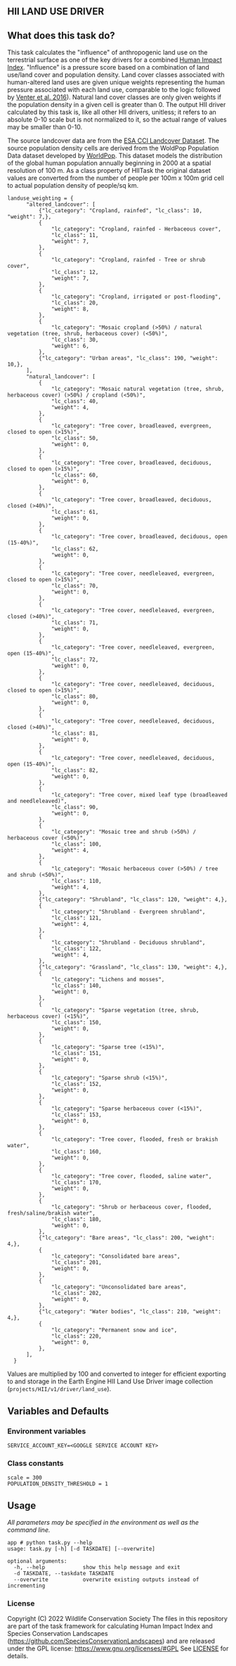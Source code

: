 HII LAND USE DRIVER
---------------

## What does this task do?

This task calculates the "influence" of anthropogenic land use on the terrestrial surface as one of the key
drivers for a combined [Human Impact Index](https://github.com/SpeciesConservationLandscapes/task_hii_weightedsum). 
"Influence" is a pressure score based on a combination of land use/land cover and population density. 
Land cover classes associated with human-altered land uses are given unique weights representing the 
human pressure associated with each land use, comparable to the logic followed by 
[Venter et al. 2016](https://www.nature.com/articles/sdata201667)). Natural land cover classes are 
only given weights if the population density in a given cell is greater than 0. 
The output HII driver calculated by this task is, like all other HII drivers, unitless; it refers to an absolute 0-10
scale but is not normalized to it, so the actual range of values may be smaller than 0-10.

The source landcover data are from the [ESA CCI Landcover Dataset](http://www.esa-landcover-cci.org/). 
The source population density cells are derived from the WoldPop Population Data dataset developed by 
[WorldPop](https://www.worldpop.org/). This dataset models the distribution of the global human population 
annually beginning in 2000 at a spatial resolution of 100 m. As a class property of HIITask the 
original dataset values are converted from the number of people per 100m x 100m grid cell to actual 
population density of people/sq km.


```
landuse_weighting = {
      "altered_landcover": [
          {"lc_category": "Cropland, rainfed", "lc_class": 10, "weight": 7,},
          {
              "lc_category": "Cropland, rainfed - Herbaceous cover",
              "lc_class": 11,
              "weight": 7,
          },
          {
              "lc_category": "Cropland, rainfed - Tree or shrub cover",
              "lc_class": 12,
              "weight": 7,
          },
          {
              "lc_category": "Cropland, irrigated or post-flooding",
              "lc_class": 20,
              "weight": 8,
          },
          {
              "lc_category": "Mosaic cropland (>50%) / natural vegetation (tree, shrub, herbaceous cover) (<50%)",
              "lc_class": 30,
              "weight": 6,
          },
          {"lc_category": "Urban areas", "lc_class": 190, "weight": 10,},
      ],
      "natural_landcover": [
          {
              "lc_category": "Mosaic natural vegetation (tree, shrub, herbaceous cover) (>50%) / cropland (<50%)",
              "lc_class": 40,
              "weight": 4,
          },
          {
              "lc_category": "Tree cover, broadleaved, evergreen, closed to open (>15%)",
              "lc_class": 50,
              "weight": 0,
          },
          {
              "lc_category": "Tree cover, broadleaved, deciduous, closed to open (>15%)",
              "lc_class": 60,
              "weight": 0,
          },
          {
              "lc_category": "Tree cover, broadleaved, deciduous, closed (>40%)",
              "lc_class": 61,
              "weight": 0,
          },
          {
              "lc_category": "Tree cover, broadleaved, deciduous, open (15‐40%)",
              "lc_class": 62,
              "weight": 0,
          },
          {
              "lc_category": "Tree cover, needleleaved, evergreen, closed to open (>15%)",
              "lc_class": 70,
              "weight": 0,
          },
          {
              "lc_category": "Tree cover, needleleaved, evergreen, closed (>40%)",
              "lc_class": 71,
              "weight": 0,
          },
          {
              "lc_category": "Tree cover, needleleaved, evergreen, open (15‐40%)",
              "lc_class": 72,
              "weight": 0,
          },
          {
              "lc_category": "Tree cover, needleleaved, deciduous, closed to open (>15%)",
              "lc_class": 80,
              "weight": 0,
          },
          {
              "lc_category": "Tree cover, needleleaved, deciduous, closed (>40%)",
              "lc_class": 81,
              "weight": 0,
          },
          {
              "lc_category": "Tree cover, needleleaved, deciduous, open (15‐40%)",
              "lc_class": 82,
              "weight": 0,
          },
          {
              "lc_category": "Tree cover, mixed leaf type (broadleaved and needleleaved)",
              "lc_class": 90,
              "weight": 0,
          },
          {
              "lc_category": "Mosaic tree and shrub (>50%) / herbaceous cover (<50%)",
              "lc_class": 100,
              "weight": 4,
          },
          {
              "lc_category": "Mosaic herbaceous cover (>50%) / tree and shrub (<50%)",
              "lc_class": 110,
              "weight": 4,
          },
          {"lc_category": "Shrubland", "lc_class": 120, "weight": 4,},
          {
              "lc_category": "Shrubland - Evergreen shrubland",
              "lc_class": 121,
              "weight": 4,
          },
          {
              "lc_category": "Shrubland - Deciduous shrubland",
              "lc_class": 122,
              "weight": 4,
          },
          {"lc_category": "Grassland", "lc_class": 130, "weight": 4,},
          {
              "lc_category": "Lichens and mosses",
              "lc_class": 140,
              "weight": 0,
          },
          {
              "lc_category": "Sparse vegetation (tree, shrub, herbaceous cover) (<15%)",
              "lc_class": 150,
              "weight": 0,
          },
          {
              "lc_category": "Sparse tree (<15%)",
              "lc_class": 151,
              "weight": 0,
          },
          {
              "lc_category": "Sparse shrub (<15%)",
              "lc_class": 152,
              "weight": 0,
          },
          {
              "lc_category": "Sparse herbaceous cover (<15%)",
              "lc_class": 153,
              "weight": 0,
          },
          {
              "lc_category": "Tree cover, flooded, fresh or brakish water",
              "lc_class": 160,
              "weight": 0,
          },
          {
              "lc_category": "Tree cover, flooded, saline water",
              "lc_class": 170,
              "weight": 0,
          },
          {
              "lc_category": "Shrub or herbaceous cover, flooded, fresh/saline/brakish water",
              "lc_class": 180,
              "weight": 0,
          },
          {"lc_category": "Bare areas", "lc_class": 200, "weight": 4,},
          {
              "lc_category": "Consolidated bare areas",
              "lc_class": 201,
              "weight": 0,
          },
          {
              "lc_category": "Unconsolidated bare areas",
              "lc_class": 202,
              "weight": 0,
          },
          {"lc_category": "Water bodies", "lc_class": 210, "weight": 4,},
          {
              "lc_category": "Permanent snow and ice",
              "lc_class": 220,
              "weight": 0,
          },
      ],
  }
```

Values are multiplied by 100 and converted to integer for efficient exporting to and storage in the 
Earth Engine HII Land Use Driver image collection (`projects/HII/v1/driver/land_use`).

## Variables and Defaults

### Environment variables
```
SERVICE_ACCOUNT_KEY=<GOOGLE SERVICE ACCOUNT KEY>
```

### Class constants

```
scale = 300
POPULATION_DENSITY_THRESHOLD = 1
```

## Usage

*All parameters may be specified in the environment as well as the command line.*

```
app # python task.py --help
usage: task.py [-h] [-d TASKDATE] [--overwrite]

optional arguments:
  -h, --help            show this help message and exit
  -d TASKDATE, --taskdate TASKDATE
  --overwrite           overwrite existing outputs instead of incrementing
```

### License
Copyright (C) 2022 Wildlife Conservation Society
The files in this repository  are part of the task framework for calculating 
Human Impact Index and Species Conservation Landscapes (https://github.com/SpeciesConservationLandscapes) 
and are released under the GPL license:
https://www.gnu.org/licenses/#GPL
See [LICENSE](./LICENSE) for details.
